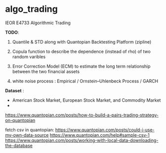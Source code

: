# algo_trading
IEOR E4733 Algorithmic Trading

**TODO**:

1. Quantile & STD along with Quantopian Backtesting Platform (zipline)

2. Copula function to describe the dependence (instead of rho) of two random varibles 

3. Error Correction Model (ECM) to estimate the long term relationship between the two financial assets

4. white noise process : Empirical / Ornstein–Uhlenbeck Process / GARCH 


**Dataset** :

* American Stock Market, European Stock Market, and Commodity Market
* 

https://www.quantopian.com/posts/how-to-build-a-pairs-trading-strategy-on-quantopian

fetch csv in quantopian:
https://www.quantopian.com/posts/could-i-use-my-own-data-source
https://www.quantopian.com/help#sample-csv-1
https://www.quantopian.com/posts/working-with-local-data-downloading-the-database
